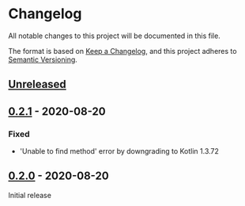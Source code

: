 # Changelog
All notable changes to this project will be documented in this file.

The format is based on [Keep a Changelog](https://keepachangelog.com/en/1.0.0/),
and this project adheres to [Semantic Versioning](https://semver.org/spec/v2.0.0.html).

## [Unreleased]

## [0.2.1] - 2020-08-20

### Fixed
- 'Unable to find method' error by downgrading to Kotlin 1.3.72

## [0.2.0] - 2020-08-20

Initial release

[Unreleased]: https://github.com/Erdenian/shrinkometer/compare/0.2.1...develop
[0.2.1]: https://github.com/Erdenian/shrinkometer/compare/0.2.0...0.2.1
[0.2.0]: https://github.com/Erdenian/shrinkometer/releases/tag/0.2.0

